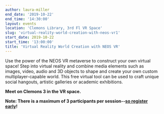 ```yaml
--- 
author: laura-miller
end_date: '2019-10-22'
end_time: '14:30:00'
layout: events
location: 'Clemons Library, 3rd Fl VR Space'
slug: 'virtual-reality-world-creation-with-neos-vr1'
start_date: 2019-10-22
start_time: '13:00:00'
title: 'Virtual Reality World Creation with NEOS VR'
---
```



Use the power of the NEOS VR metaverse to construct your own virtual space! Step into virtual reality and combine media elements such as images, video, audio and 3D objects to shape and create your own custom multiplayer-capable world. This free virtual tool can be used to craft unique social hangouts, artistic galleries or academic exhibitions.

**Meet on Clemons 3 in the VR space.**  

**Note: There is a maximum of 3 participants per session--[so register early](https://cal.lib.virginia.edu/event/5643351)!**
